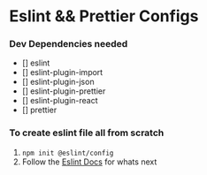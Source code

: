 # Eslint && Prettier Configs

### Dev Dependencies needed

-   [] eslint
-   [] eslint-plugin-import
-   [] eslint-plugin-json
-   [] eslint-plugin-prettier
-   [] eslint-plugin-react
-   [] prettier

### To create eslint file all from scratch

1. `npm init @eslint/config `
2. Follow the [Eslint Docs](https://eslint.org/docs/latest/user-guide/getting-started) for whats next
